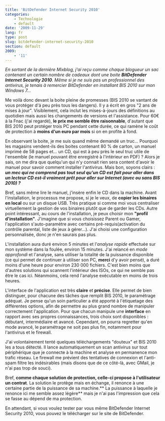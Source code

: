 ```yaml
---
title: 'BitDefender Internet Security 2010'
categories:
    - Technologie
    - default
date: '2009-11-29'
lang: fr
type: post
slug: bitdefender-internet-security-2010
section: default
2009:
    - '11'
---
```


_En sortant de la dernière Mixblog, j'ai reçu comme chaque blogueur un sac contenant un certain nombre de cadeaux dont une boite **BitDefender Internet Security 2010**. Même si je ne suis pas un professionnel des antivirus, je tenais à remercier BitDefender en installant BIS 2010 sur mon Windows 7…_

<!-- more -->

Me voilà donc devant la boite pleine de promesses (BIS 2010 se vantant de vous protéger d'à peu près tous les dangers). Il y a écrit en gros "2 ans de mises à jour". Visiblement, cela inclut les mises-à-jours des définitions au quotidien mais aussi les changements de versions et l'assistance. Pour 60€ à la Fnac (j'ai regardé), **le prix me semble être raisonnable**, d'autant que BIS 2010 peut protéger trois PC pendant cette durée, ce qui ramène le coût de protection à **moins d'un euro par mois** si on en profite à fond.

En observant la boite, je me suis quand même demandé un truc… Pourquoi les magasins vendent-ils des boites contenant 80 % de carton, un manuel imprimé de 58 pages et… un CD, qui est à peu près le seul truc utile de l'ensemble (le manuel pouvant être enregistré à l'intérieur en PDF)&nbsp;? Alors je sais, on me dira que quelqu'un qui n'y connait rien sera content d'avoir le manuel pour savoir comment installer l'antivirus. Mais bon, soyons clairs&nbsp;: _**un mec qui ne comprend pas tout seul qu'un CD est fait pour aller dans un lecteur CD est-il vraiment prêt pour aller sur Internet (avec ou sans BIS 2010)&nbsp;?**_

Bref, sans même lire le manuel, j'insère enfin le CD dans la machine. Avant l'installation, le processus me propose, si je le veux, de **copier les binaires en local** ou sur un disque USB. Très pratique si comme moi vous centraliser virtuellement la gestion de vos binaires plutôt que de garder les CDs. Autre point intéressant, au cours de l'installation, je peux choisir mon **"profil d'installation"**. J'imagine que si vous choisissez Parent ou Gamer, l'application s'auto-paramètre avec certains pré-requis(activation du contrôle parental, liste de jeux à gérer…). J'ai choisi une configuration personnalisée, donc je n'en saurais pas plus.

L'installation aura duré environ 5 minutes et l'_analyse rapide_ effectuée sur mon système dans la foulée, environ 15 minutes. J'ai relancé en _mode approfondi_ et l'analyse, sans utiliser la totalité de la puissance disponible (ce qui permet de continuer à utiliser son PC, **merci** d'y avoir pensé), a duré moins d'une heure pour environ 230 000 fichiers. C'est bien moins que d'autres solutions qui scannent l'intérieur des ISOs, ce qui ne semble pas être le cas ici. Néanmoins, cela rend l'analyse exécutable en moins de trois heures.

L'interface de l'application est très **claire** et **précise**. Elle permet de bien distinguer, pour chacune des tâches que remplit BIS 2010, le paramétrage adéquat. Je pense qu'un soin particulier a été apporté à l'étiquetage des différentes options, afin de permettre au plus grand nombre de manipuler correctement l'application. Pour que chacun manipule une **interface** en rapport avec ses propres connaissances, trois choix sont disponibles&nbsp;: débutant, intermédiaire et avancé. Cependant, on pourra regretter qu'en mode avancé, le paramétrage ne soit pas plus fin, notamment pour l'antivirus et le firewall.

J'ai volontairement tenté quelques téléchargements "douteux" et BIS 2010 les a tous détecté. Il lance automatiquement un scan antivirus sur tout périphérique que je connecte à la machine et analyse en permanence mon trafic réseau. Le firewall me prévient des tentatives de connexion et l'anti-spam filtre les indésirables (mais disons que de ce côté-là, avec GMail, je n'ai pas trop de souci).

Bref, **comme chaque solution de protection, celle-ci propose à l'utilisateur un contrat**. La solution le protège mais en échange, il renonce à une certaine partie de la puissance de sa machine.** La puissance à laquelle je renonce ici me semble assez légère** mais je n'ai pas l'impression que cela se fasse au dépend de ma protection.

En attendant, si vous voulez tester par vous même BitDefender Internet Security 2010, vous pouvez le télécharger sur le site de BitDefender.